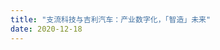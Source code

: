 ```yaml
---
title: "支流科技与吉利汽车：产业数字化，「智造」未来"
date: 2020-12-18
---  
```


<!-- 原文已迁移至 Usercase -->

<script>
window.location.href = "/zh/usercase/geely"
</script>